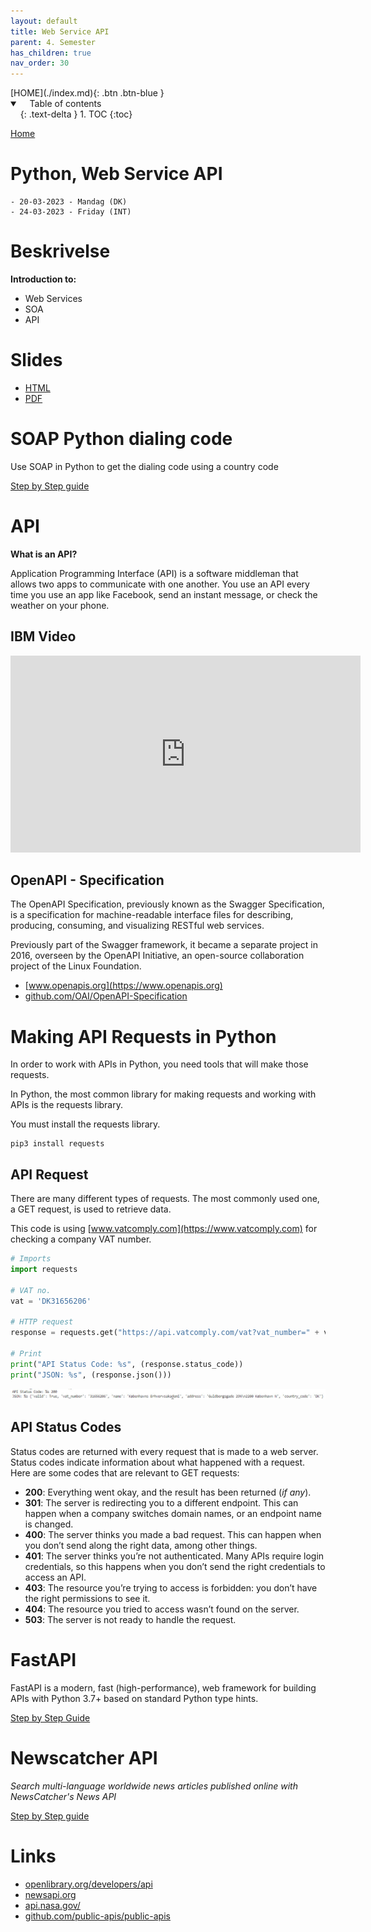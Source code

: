 ```yaml
---
layout: default
title: Web Service API
parent: 4. Semester
has_children: true
nav_order: 30
---
```


<span class="fs-1">
[HOME](./index.md){: .btn .btn-blue }
</span>

<details open markdown="block">
  <summary>
    Table of contents
  </summary>
  {: .text-delta }
1. TOC
{:toc}
</details>


[Home](../modul-4-2.md)
# Python, Web Service API
    - 20-03-2023 - Mandag (DK)
    - 24-03-2023 - Friday (INT)

# Beskrivelse
**Introduction to:**
- Web Services
- SOA
- API

# Slides
- [HTML](./slide/Webservices_API_Slide.html)
- [PDF](./slide/Webservices_API_Slide.pdf)

# SOAP Python dialing code
Use SOAP in Python to get the dialing code using a country code

[Step by Step guide](./SOAP_API_calls_using_Python.md)


# API
**What is an API?**

Application Programming Interface (API) is a software middleman that allows two apps to communicate with one another. You use an API every time you use an app like Facebook, send an instant message, or check the weather on your phone.

## IBM Video
<iframe width="560" height="315" src="https://www.youtube.com/embed/hWRRdICvMNs" title="YouTube video player" frameborder="0" allow="accelerometer; autoplay; clipboard-write; encrypted-media; gyroscope; picture-in-picture" allowfullscreen></iframe>

## OpenAPI - Specification
The OpenAPI Specification, previously known as the Swagger Specification, is a specification for machine-readable interface files for describing, producing, consuming, and visualizing RESTful web services.

Previously part of the Swagger framework, it became a separate project in 2016, overseen by the OpenAPI Initiative, an open-source collaboration project of the Linux Foundation.

- [www.openapis.org](https://www.openapis.org)
- [github.com/OAI/OpenAPI-Specification](https://github.com/OAI/OpenAPI-Specification)

# Making API Requests in Python
In order to work with APIs in Python, you need tools that will make those requests. 

In Python, the most common library for making requests and working with APIs is the requests library. 

You must install the requests library.

    pip3 install requests

## API Request
There are many different types of requests. The most commonly used one, a GET request, is used to retrieve data.

This code is using [www.vatcomply.com](https://www.vatcomply.com) for checking a company VAT number.

```python
# Imports
import requests

# VAT no.
vat = 'DK31656206'

# HTTP request
response = requests.get("https://api.vatcomply.com/vat?vat_number=" + vat)

# Print
print("API Status Code: %s", (response.status_code))
print("JSON: %s", (response.json()))
```

![](./_image/vat.jpg)

## API Status Codes
Status codes are returned with every request that is made to a web server. Status codes indicate information about what happened with a request. Here are some codes that are relevant to GET requests:

- **200**: Everything went okay, and the result has been returned (*if any*).
- **301**: The server is redirecting you to a different endpoint. This can happen when a company switches domain names, or an endpoint name is changed.
- **400**: The server thinks you made a bad request. This can happen when you don’t send along the right data, among other things.
- **401**: The server thinks you’re not authenticated. Many APIs require login credentials, so this happens when you don’t send the right credentials to access an API.
- **403**: The resource you’re trying to access is forbidden: you don’t have the right permissions to see it.
- **404**: The resource you tried to access wasn’t found on the server.
- **503**: The server is not ready to handle the request.

# FastAPI
FastAPI is a modern, fast (high-performance), web framework for building APIs with Python 3.7+ based on standard Python type hints.

[Step by Step Guide](./fastapi.md)


# Newscatcher API
 *Search multi-language worldwide news articles published online with NewsCatcher's News API*

 [Step by Step guide](https://github.com/TueHellsternKea/newsapi)

# Links
 - [openlibrary.org/developers/api](https://openlibrary.org/developers/api)
 - [newsapi.org](https://newsapi.org)
 - [api.nasa.gov/](https://api.nasa.gov/)
 - [github.com/public-apis/public-apis](https://github.com/public-apis/public-apis)